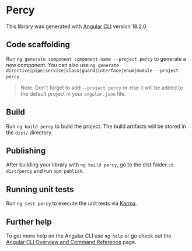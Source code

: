 # Percy

This library was generated with [Angular CLI](https://github.com/angular/angular-cli) version 18.2.0.

## Code scaffolding

Run `ng generate component component-name --project percy` to generate a new component. You can also use `ng generate directive|pipe|service|class|guard|interface|enum|module --project percy`.
> Note: Don't forget to add `--project percy` or else it will be added to the default project in your `angular.json` file. 

## Build

Run `ng build percy` to build the project. The build artifacts will be stored in the `dist/` directory.

## Publishing

After building your library with `ng build percy`, go to the dist folder `cd dist/percy` and run `npm publish`.

## Running unit tests

Run `ng test percy` to execute the unit tests via [Karma](https://karma-runner.github.io).

## Further help

To get more help on the Angular CLI use `ng help` or go check out the [Angular CLI Overview and Command Reference](https://angular.dev/tools/cli) page.
